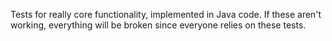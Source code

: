 Tests for really core functionality, implemented in Java code. If these aren't
working, everything will be broken since everyone relies on these tests.